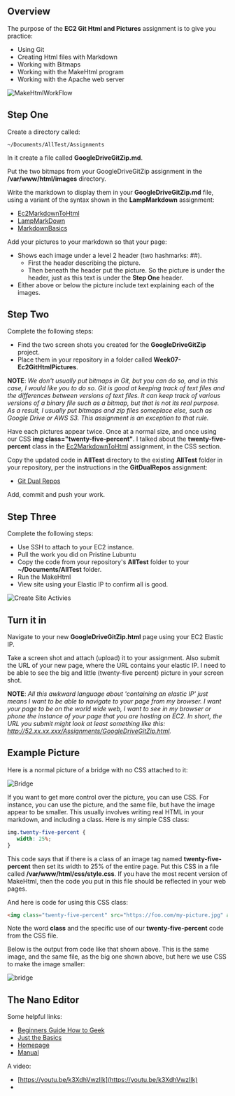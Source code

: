 ## Overview

The purpose of the **EC2 Git Html and Pictures** assignment is to give you practice:

- Using Git
- Creating Html files with Markdown
- Working with Bitmaps
- Working with the MakeHtml program
- Working with the Apache web server

![MakeHtmlWorkFlow](https://s3.amazonaws.com/bucket01.elvenware.com/images/make-html-work-flow.png)

## Step One

Create a directory called:

```
~/Documents/AllTest/Assignments
```

In it create a file called **GoogleDriveGitZip.md**.

Put the two bitmaps from your GoogleDriveGitZip assignment in the **/var/www/html/images** directory.

Write the markdown to display them in your **GoogleDriveGitZip.md** file, using a variant of the syntax shown in the **LampMarkdown** assignment:

- [Ec2MarkdownToHtml](http://www.ccalvert.net/books/CloudNotes/Assignments/Ec2MarkdownToHtml.html#bitmaps)
- [LampMarkDown](http://www.ccalvert.net/books/CloudNotes/Assignments/LampMarkdown.html#step-four)
- [MarkdownBasics](http://www.ccalvert.net/books/CloudNotes/Assignments/MarkdownBasics.html#creating-pictures)

Add your pictures to your markdown so that your page:

- Shows each image under a level 2 header (two hashmarks: ##).
  - First the header describing the picture.
  - Then beneath the header put the picture. So the picture is under the header, just as this text is under the **Step One** header.
- Either above or below the picture include text explaining each of the images.

## Step Two

Complete the following steps:

- Find the two screen shots you created for the **GoogleDriveGitZip** project.
- Place them in your repository in a folder called **Week07-Ec2GitHtmlPictures**.

**NOTE**: *We don't usually put bitmaps in Git, but you can do so, and in this case, I would like you to do so. Git is good at keeping track of text files and the differences between versions of text files. It can keep track of various versions of a binary file such as a bitmap, but that is not its real purpose. As a result, I usually put bitmaps and zip files someplace else, such as Google Drive or AWS S3. This assignment is an exception to that rule.*

Have each pictures appear twice. Once at a normal size, and once using our CSS **img class="twenty-five-percent"**. I talked about the **twenty-five-percent** class in the [Ec2MarkdownToHtml][ec2css] assignment, in the CSS section.

Copy the updated code in **AllTest** directory to the existing **AllTest** folder in your repository, per the instructions in the **GitDualRepos** assignment:

- [Git Dual Repos](http://www.ccalvert.net/books/CloudNotes/Assignments/GitDualRepos.html#alltest)

Add, commit and push your work.

[ec2css]: http://www.ccalvert.net/books/CloudNotes/Assignments/Ec2MarkdownToHtml.html#css

## Step Three

Complete the following steps:

- Use SSH to attach to your EC2 instance.
- Pull the work you did on Pristine Lubuntu
- Copy the code from your repository's **AllTest** folder to your **~/Documents/AllTest** folder.
- Run the MakeHtml
- View site using your Elastic IP to confirm all is good.

![Create Site Activies](https://s3.amazonaws.com/bucket01.elvenware.com/images/create-web-site-activities.png)


## Turn it in

Navigate to your new **GoogleDriveGitZip.html** page using your EC2 Elastic IP.

Take a screen shot and attach (upload) it to your assignment. Also submit the URL of your new page, where the URL contains your elastic IP. I need to be able to see the big and little (twenty-five percent) picture in your screen shot.

**NOTE**: *All this awkward language about 'containing an elastic IP' just means I want to be able to navigate to your page from my browser. I want your page to be on the world wide web, I want to see in my browser or phone the instance of your page that you are hosting on EC2. In short, the URL you submit might look at least something like this: http://52.xx.xx.xxx/Assignments/GoogleDriveGitZip.html.*

## Example Picture

Here is a normal picture of a bridge with no CSS attached to it:

![Bridge](https://upload.wikimedia.org/wikipedia/commons/thumb/1/1c/Manhattan_Bridge_Construction_1909.jpg/800px-Manhattan_Bridge_Construction_1909.jpg)

If you want to get more control over the picture, you can use CSS. For instance, you can use the picture, and the same file, but have the image appear to be smaller. This usually involves writing real HTML in your markdown, and including a class. Here is my simple CSS class:

```css
img.twenty-five-percent {
   width: 25%;
}
```

This code says that if there is a class of an image tag named **twenty-five-percent** then set its width to 25% of the entire page. Put this CSS in a file called **/var/www/html/css/style.css**. If you have the most recent version of MakeHtml, then the code you put in this file should be reflected in your web pages.

And here is code for using this CSS class:

```html
<img class="twenty-five-percent" src="https://foo.com/my-picture.jpg" alt="bridge">
```

Note the word **class** and the specific use of our **twenty-five-percent** code from the CSS file.

Below is the output from code like that shown above. This is the same image, and the same file, as the big one shown above, but here we use CSS to make the image smaller:

<img class="twenty-five-percent" src="https://upload.wikimedia.org/wikipedia/commons/thumb/1/1c/Manhattan_Bridge_Construction_1909.jpg/800px-Manhattan_Bridge_Construction_1909.jpg" alt="bridge">

## The Nano Editor

Some helpful links:

- [Beginners Guide How to Geek](http://www.howtogeek.com/howto/42980/the-beginners-guide-to-nano-the-linux-command-line-text-editor/)
- [Just the Basics](http://mintaka.sdsu.edu/reu/nano.html)
- [Homepage](http://www.nano-editor.org/overview.php)
- [Manual](http://www.nano-editor.org/dist/v2.2/nano.html)

A video:

- [https://youtu.be/k3XdhVwzIlk](https://youtu.be/k3XdhVwzIlk)
-
